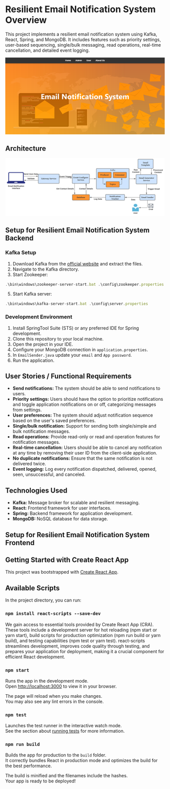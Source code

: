 # Resilient Email Notification System Overview

This project implements a resilient email notification system using Kafka, React, Spring, and MongoDB. It includes features such as priority settings, user-based sequencing, single/bulk messaging, read operations, real-time cancellation, and detailed event logging.

![Main Page](https://github.com/kushalac/Resilent-Email-Notification-System/blob/master/images/Main-page.png?raw=true)

## Architecture

![Architecture](https://github.com/kushalac/Resilent-Email-Notification-System/blob/master/images/Architeture.png?raw=true)

## Setup for Resilient Email Notification System Backend

### Kafka Setup

1. Download Kafka from the [official website](https://kafka.apache.org/downloads) and extract the files.
2. Navigate to the Kafka directory.
3. Start Zookeeper:
```javascript
.\bin\windows\zookeeper-server-start.bat .\config\zookeeper.properties
```
5. Start Kafka server:
```javascript
.\bin\windows\kafka-server-start.bat .\config\server.properties
```

### Development Environment
1. Install SpringTool Suite (STS) or any preferred IDE for Spring development.
2. Clone this repository to your local machine.
3. Open the project in your IDE.
4. Configure your MongoDB connection in `application.properties`.
5. In `EmailSender.java` update your `email` and `App password`.
6. Run the application.

## User Stories / Functional Requirements

- **Send notifications:** The system should be able to send notifications to users.
- **Priority settings:** Users should have the option to prioritize notifications and toggle application notifications on or off, categorizing messages from settings.
- **User preferences:** The system should adjust notification sequence based on the user's saved preferences.
- **Single/bulk notification:** Support for sending both single/simple and bulk notification messages.
- **Read operations:** Provide read-only or read and operation features for notification messages.
- **Real-time cancellation:** Users should be able to cancel any notification at any time by removing their user ID from the client-side application.
- **No duplicate notifications:** Ensure that the same notification is not delivered twice.
- **Event logging:** Log every notification dispatched, delivered, opened, seen, unsuccessful, and canceled.

## Technologies Used

- **Kafka:** Message broker for scalable and resilient messaging.
- **React:** Frontend framework for user interfaces.
- **Spring:** Backend framework for application development.
- **MongoDB:** NoSQL database for data storage.

## Setup for Resilient Email Notification System Frontend

## Getting Started with Create React App

This project was bootstrapped with [Create React App](https://github.com/facebook/create-react-app).

## Available Scripts

In the project directory, you can run:

### `npm install react-scripts --save-dev`

We gain access to essential tools provided by Create React App (CRA). These tools include a development server for hot reloading (npm start or yarn start), build scripts for production optimization (npm run build or yarn build), and testing capabilities (npm test or yarn test). react-scripts streamlines development, improves code quality through testing, and prepares your application for deployment, making it a crucial component for efficient React development.

### `npm start`

Runs the app in the development mode.\
Open [http://localhost:3000](http://localhost:3000) to view it in your browser.

The page will reload when you make changes.\
You may also see any lint errors in the console.

### `npm test`

Launches the test runner in the interactive watch mode.\
See the section about [running tests](https://facebook.github.io/create-react-app/docs/running-tests) for more information.

### `npm run build`

Builds the app for production to the `build` folder.\
It correctly bundles React in production mode and optimizes the build for the best performance.

The build is minified and the filenames include the hashes.\
Your app is ready to be deployed!
